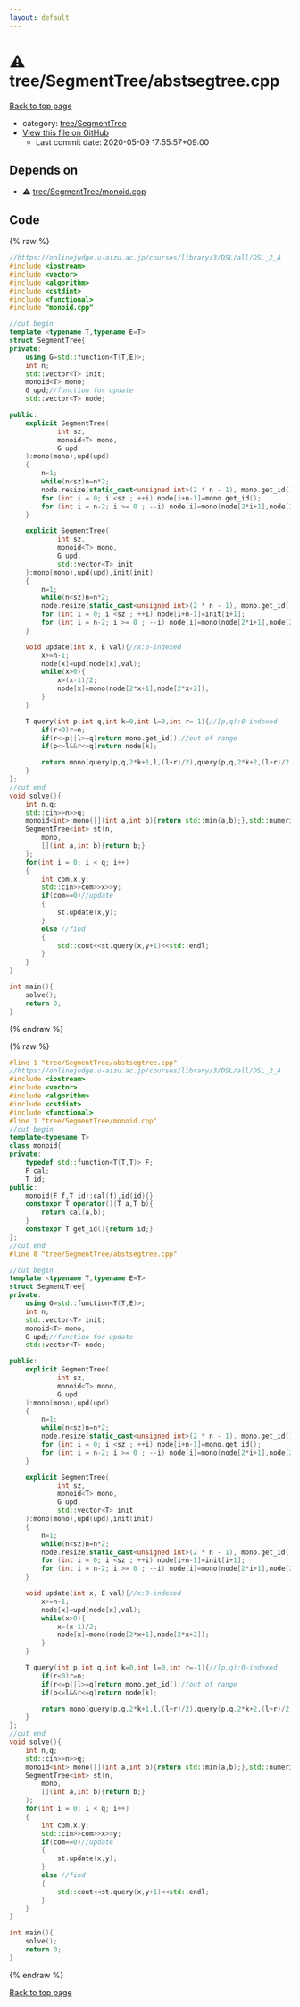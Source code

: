 ```yaml
---
layout: default
---
```


<!-- mathjax config similar to math.stackexchange -->
<script type="text/javascript" async
  src="https://cdnjs.cloudflare.com/ajax/libs/mathjax/2.7.5/MathJax.js?config=TeX-MML-AM_CHTML">
</script>
<script type="text/x-mathjax-config">
  MathJax.Hub.Config({
    TeX: { equationNumbers: { autoNumber: "AMS" }},
    tex2jax: {
      inlineMath: [ ['$','$'] ],
      processEscapes: true
    },
    "HTML-CSS": { matchFontHeight: false },
    displayAlign: "left",
    displayIndent: "2em"
  });
</script>

<script type="text/javascript" src="https://cdnjs.cloudflare.com/ajax/libs/jquery/3.4.1/jquery.min.js"></script>
<script src="https://cdn.jsdelivr.net/npm/jquery-balloon-js@1.1.2/jquery.balloon.min.js" integrity="sha256-ZEYs9VrgAeNuPvs15E39OsyOJaIkXEEt10fzxJ20+2I=" crossorigin="anonymous"></script>
<script type="text/javascript" src="../../../assets/js/copy-button.js"></script>
<link rel="stylesheet" href="../../../assets/css/copy-button.css" />


# :warning: tree/SegmentTree/abstsegtree.cpp

<a href="../../../index.html">Back to top page</a>

* category: <a href="../../../index.html#f1973713ea4397a8e0580271720556c9">tree/SegmentTree</a>
* <a href="{{ site.github.repository_url }}/blob/master/tree/SegmentTree/abstsegtree.cpp">View this file on GitHub</a>
    - Last commit date: 2020-05-09 17:55:57+09:00




## Depends on

* :warning: <a href="monoid.cpp.html">tree/SegmentTree/monoid.cpp</a>


## Code

<a id="unbundled"></a>
{% raw %}
```cpp
//https://onlinejudge.u-aizu.ac.jp/courses/library/3/DSL/all/DSL_2_A
#include <iostream>
#include <vector>
#include <algorithm>
#include <cstdint>
#include <functional>
#include "monoid.cpp"

//cut begin
template <typename T,typename E=T>
struct SegmentTree{
private:
    using G=std::function<T(T,E)>;
    int n;
    std::vector<T> init;
    monoid<T> mono;
    G upd;//function for update
    std::vector<T> node;

public:
    explicit SegmentTree(
            int sz,
            monoid<T> mono,
            G upd
    ):mono(mono),upd(upd)
    {
        n=1;
        while(n<sz)n=n*2;
        node.resize(static_cast<unsigned int>(2 * n - 1), mono.get_id());
        for (int i = 0; i <sz ; ++i) node[i+n-1]=mono.get_id();
        for (int i = n-2; i >= 0 ; --i) node[i]=mono(node[2*i+1],node[2*i+2]);
    }

    explicit SegmentTree(
            int sz,
            monoid<T> mono,
            G upd,
            std::vector<T> init
    ):mono(mono),upd(upd),init(init)
    {
        n=1;
        while(n<sz)n=n*2;
        node.resize(static_cast<unsigned int>(2 * n - 1), mono.get_id());
        for (int i = 0; i <sz ; ++i) node[i+n-1]=init[i+1];
        for (int i = n-2; i >= 0 ; --i) node[i]=mono(node[2*i+1],node[2*i+2]);
    }

    void update(int x, E val){//x:0-indexed
        x+=n-1;
        node[x]=upd(node[x],val);
        while(x>0){
            x=(x-1)/2;
            node[x]=mono(node[2*x+1],node[2*x+2]);
        }
    }

    T query(int p,int q,int k=0,int l=0,int r=-1){//[p,q):0-indexed
        if(r<0)r=n;
        if(r<=p||l>=q)return mono.get_id();//out of range
        if(p<=l&&r<=q)return node[k];

        return mono(query(p,q,2*k+1,l,(l+r)/2),query(p,q,2*k+2,(l+r)/2,r));
    }
};
//cut end
void solve(){
    int n,q;
    std::cin>>n>>q;
    monoid<int> mono([](int a,int b){return std::min(a,b);},std::numeric_limits<int>::max());
    SegmentTree<int> st(n,
        mono,
        [](int a,int b){return b;}
    );
    for(int i = 0; i < q; i++)
    {
        int com,x,y;
        std::cin>>com>>x>>y;
        if(com==0)//update
        {
            st.update(x,y);
        }
        else //find
        {
            std::cout<<st.query(x,y+1)<<std::endl;
        }
    }
}

int main(){
    solve();
    return 0;
}
```
{% endraw %}

<a id="bundled"></a>
{% raw %}
```cpp
#line 1 "tree/SegmentTree/abstsegtree.cpp"
//https://onlinejudge.u-aizu.ac.jp/courses/library/3/DSL/all/DSL_2_A
#include <iostream>
#include <vector>
#include <algorithm>
#include <cstdint>
#include <functional>
#line 1 "tree/SegmentTree/monoid.cpp"
//cut begin
template<typename T>
class monoid{
private:
    typedef std::function<T(T,T)> F;
    F cal;
    T id;
public:
    monoid(F f,T id):cal(f),id(id){}
    constexpr T operator()(T a,T b){
        return cal(a,b);
    }
    constexpr T get_id(){return id;}
};
//cut end
#line 8 "tree/SegmentTree/abstsegtree.cpp"

//cut begin
template <typename T,typename E=T>
struct SegmentTree{
private:
    using G=std::function<T(T,E)>;
    int n;
    std::vector<T> init;
    monoid<T> mono;
    G upd;//function for update
    std::vector<T> node;

public:
    explicit SegmentTree(
            int sz,
            monoid<T> mono,
            G upd
    ):mono(mono),upd(upd)
    {
        n=1;
        while(n<sz)n=n*2;
        node.resize(static_cast<unsigned int>(2 * n - 1), mono.get_id());
        for (int i = 0; i <sz ; ++i) node[i+n-1]=mono.get_id();
        for (int i = n-2; i >= 0 ; --i) node[i]=mono(node[2*i+1],node[2*i+2]);
    }

    explicit SegmentTree(
            int sz,
            monoid<T> mono,
            G upd,
            std::vector<T> init
    ):mono(mono),upd(upd),init(init)
    {
        n=1;
        while(n<sz)n=n*2;
        node.resize(static_cast<unsigned int>(2 * n - 1), mono.get_id());
        for (int i = 0; i <sz ; ++i) node[i+n-1]=init[i+1];
        for (int i = n-2; i >= 0 ; --i) node[i]=mono(node[2*i+1],node[2*i+2]);
    }

    void update(int x, E val){//x:0-indexed
        x+=n-1;
        node[x]=upd(node[x],val);
        while(x>0){
            x=(x-1)/2;
            node[x]=mono(node[2*x+1],node[2*x+2]);
        }
    }

    T query(int p,int q,int k=0,int l=0,int r=-1){//[p,q):0-indexed
        if(r<0)r=n;
        if(r<=p||l>=q)return mono.get_id();//out of range
        if(p<=l&&r<=q)return node[k];

        return mono(query(p,q,2*k+1,l,(l+r)/2),query(p,q,2*k+2,(l+r)/2,r));
    }
};
//cut end
void solve(){
    int n,q;
    std::cin>>n>>q;
    monoid<int> mono([](int a,int b){return std::min(a,b);},std::numeric_limits<int>::max());
    SegmentTree<int> st(n,
        mono,
        [](int a,int b){return b;}
    );
    for(int i = 0; i < q; i++)
    {
        int com,x,y;
        std::cin>>com>>x>>y;
        if(com==0)//update
        {
            st.update(x,y);
        }
        else //find
        {
            std::cout<<st.query(x,y+1)<<std::endl;
        }
    }
}

int main(){
    solve();
    return 0;
}

```
{% endraw %}

<a href="../../../index.html">Back to top page</a>

